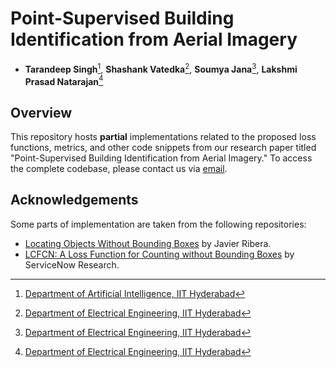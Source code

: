 # Point-Supervised Building Identification from Aerial Imagery
- **Tarandeep Singh**[^1], **Shashank Vatedka**[^2], **Soumya Jana**[^2], **Lakshmi Prasad Natarajan**[^2]

## Overview
This repository hosts **partial** implementations related to the proposed loss functions, metrics, and other code snippets from our research paper titled "Point-Supervised Building Identification from Aerial Imagery." To access the complete codebase, please contact us via [email](mailto:ai22mtech02004@iith.ac.in).

## Acknowledgements
Some parts of implementation are taken from the following repositories:
- [Locating Objects Without Bounding Boxes](https://github.com/javiribera/locating-objects-without-bboxes) by Javier Ribera.
- [LCFCN: A Loss Function for Counting without Bounding Boxes](https://github.com/ServiceNow/LCFCN) by ServiceNow Research.

[^1]: [Department of Artificial Intelligence, IIT Hyderabad](https://ai.iith.ac.in/)

[^2]: [Department of Electrical Engineering, IIT Hyderabad](https://ee.iith.ac.in/)






